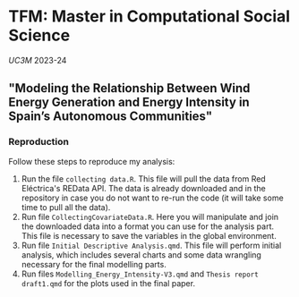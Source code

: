 # TFM: Master in Computational Social Science 
*UC3M*
2023-24

## "Modeling the Relationship Between Wind Energy Generation and Energy Intensity in Spain’s Autonomous Communities"

### Reproduction 
Follow these steps to reproduce my analysis: 

1) Run the file `collecting data.R`. This file will pull the data from Red Eléctrica's REData API. The data is already downloaded and in the repository in case you do not want to re-run the code (it will take some time to pull all the data). 
2) Run file `CollectingCovariateData.R`. Here you will manipulate and join the downloaded data into a format you can use for the analysis part. This file is necessary to save the variables in the global environment. 
3) Run file `Initial Descriptive Analysis.qmd`. This file will perform initial analysis, which includes several charts and some data wrangling necessary for the final modelling parts.
4) Run files `Modelling_Energy_Intensity-V3.qmd` and `Thesis report draft1.qmd` for the plots used in the final paper. 
